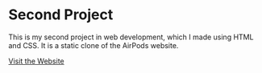 # Second Project

This is my second project in web development, which I made using HTML and CSS. It is a static clone of the AirPods website.

[Visit the Website](https://airpodsclone.netlify.app/)


